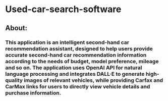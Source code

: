 # Used-car-search-software
## About:
### This application is an intelligent second-hand car recommendation assistant, designed to help users provide accurate second-hand car recommendation information according to the needs of budget, model preference, mileage and so on. The application uses OpenAI API for natural language processing and integrates DALL·E to generate high-quality images of relevant vehicles, while providing Carfax and CarMax links for users to directly view vehicle details and purchase information.
